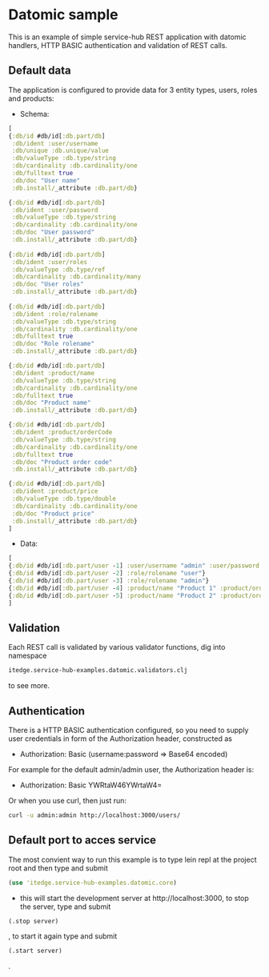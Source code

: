 # Datomic sample

This is an example of simple service-hub REST application with datomic handlers,
HTTP BASIC authentication and validation of REST calls.

## Default data
The application is configured to provide data for 3 entity types, users, roles and products: 

* Schema:

```clojure
[
{:db/id #db/id[:db.part/db]
 :db/ident :user/username
 :db/unique :db.unique/value
 :db/valueType :db.type/string
 :db/cardinality :db.cardinality/one
 :db/fulltext true
 :db/doc "User name"
 :db.install/_attribute :db.part/db}

{:db/id #db/id[:db.part/db]
 :db/ident :user/password
 :db/valueType :db.type/string
 :db/cardinality :db.cardinality/one
 :db/doc "User password"
 :db.install/_attribute :db.part/db}
 
{:db/id #db/id[:db.part/db]
 :db/ident :user/roles
 :db/valueType :db.type/ref
 :db/cardinality :db.cardinality/many
 :db/doc "User roles"
 :db.install/_attribute :db.part/db}
 
{:db/id #db/id[:db.part/db]
 :db/ident :role/rolename
 :db/valueType :db.type/string
 :db/cardinality :db.cardinality/one
 :db/fulltext true
 :db/doc "Role rolename"
 :db.install/_attribute :db.part/db}

{:db/id #db/id[:db.part/db]
 :db/ident :product/name
 :db/valueType :db.type/string
 :db/cardinality :db.cardinality/one
 :db/fulltext true
 :db/doc "Product name"
 :db.install/_attribute :db.part/db}

{:db/id #db/id[:db.part/db]
 :db/ident :product/orderCode
 :db/valueType :db.type/string
 :db/cardinality :db.cardinality/one
 :db/fulltext true
 :db/doc "Product order code"
 :db.install/_attribute :db.part/db}

{:db/id #db/id[:db.part/db]
 :db/ident :product/price
 :db/valueType :db.type/double
 :db/cardinality :db.cardinality/one
 :db/doc "Product price"
 :db.install/_attribute :db.part/db}
]
```

* Data:

```clojure
[
{:db/id #db/id[:db.part/user -1] :user/username "admin" :user/password "$2a$10$K83DHEqRZ7ZCpq0HK49lj.4XW/EvMw4XPQPSrIxWNVPsOhwFk8bHe" :user/roles #{#db/id[:db.part/user -2] #db/id[:db.part/user -3]}}
{:db/id #db/id[:db.part/user -2] :role/rolename "user"}
{:db/id #db/id[:db.part/user -3] :role/rolename "admin"}
{:db/id #db/id[:db.part/user -4] :product/name "Product 1" :product/orderCode "P1" :product/price 12.2}
{:db/id #db/id[:db.part/user -5] :product/name "Product 2" :product/orderCode "P2" :product/price 17.1}
]
```

## Validation

Each REST call is validated by various validator functions, dig into namespace 
```clojure
itedge.service-hub-examples.datomic.validators.clj
``` 
to see more.

## Authentication

There is a HTTP BASIC authentication configured, so you need to supply user credentials in form of the Authorization header, constructed as

* Authorization: Basic (username:password => Base64 encoded)

For example for the default admin/admin user, the Authorization header is:

* Authorization: Basic YWRtaW46YWrtaW4=

Or when you use curl, then just run:

``` sh
curl -u admin:admin http://localhost:3000/users/
```

## Default port to acces service

The most convient way to run this example is to type lein repl at the project root and then type and submit 
```clojure
(use 'itedge.service-hub-examples.datomic.core)
```

- this will start the development server at http://localhost:3000,
to stop the server, type and submit 

```clojure
(.stop server)
```

, to start it again type and submit 

```clojure
(.start server)
```

.

